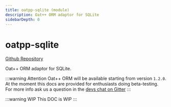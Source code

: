 ```yaml
---
title: oatpp-sqlite (module)
description: Oat++ ORM adaptor for SQLite
sidebarDepth: 0
---
```


# oatpp-sqlite <seo/>

[Github Repository](https://github.com/oatpp/oatpp-sqlite)  

Oat++ ORM adaptor for SQLite.

:::warning Attention 
Oat++ ORM will be available starting from version `1.2.0`. 
At the moment this docs are provided for enthusiasts doing beta-testing.   
For more info ask us a question in the [devs chat on Gitter](https://gitter.im/oatpp-framework/Lobby)
:::

:::warning WIP 
This DOC is WIP
:::

